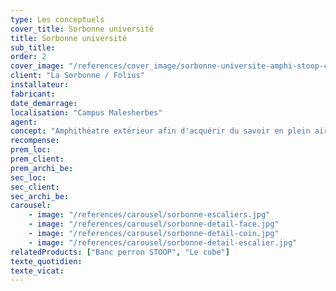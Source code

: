 ```yaml
---
type: Les conceptuels
cover_title: Sorbonne université
title: Sorbonne université
sub_title:
order: 2
cover_image: "/references/cover_image/sorbonne-universite-amphi-stoop-cube.jpg"
client: "La Sorbonne / Folius"
installateur:
fabricant:
date_demarrage:
localisation: "Campus Malesherbes"
agent:
concept: "Amphithéatre extérieur afin d'acquérir du savoir en plein air"
recompense:
prem_loc:
prem_client:
prem_archi_be:
sec_loc:
sec_client:
sec_archi_be:
carousel:
    - image: "/references/carousel/sorbonne-escaliers.jpg"
    - image: "/references/carousel/sorbonne-detail-face.jpg"
    - image: "/references/carousel/sorbonne-detail-coin.jpg"
    - image: "/references/carousel/sorbonne-detail-escalier.jpg"
relatedProducts: ["Banc perron STOOP", "Le cube"]
texte_quotidien:
texte_vicat:
---
```

